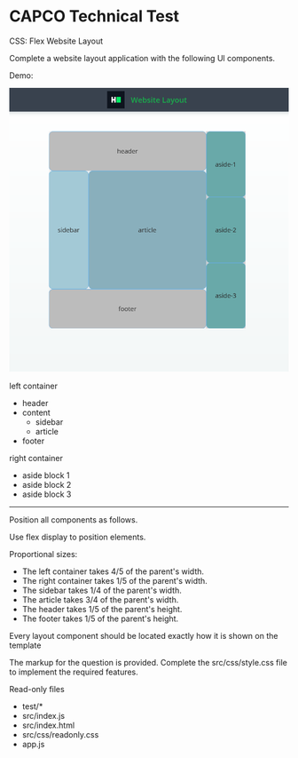 # CAPCO Technical Test

CSS: Flex Website Layout

Complete a website layout application with the following Ul components.

Demo:

![website layout](css.png)

left container

 - header
 - content
	 - sidebar
	 - article
 - footer

right container

 - aside block 1
 - aside block 2
 - aside block 3

----

Position all components as follows.

Use flex display to position elements.

Proportional sizes:

 - The left container takes 4/5 of the parent's width.
 - The right container takes 1/5 of the parent's width.
 - The sidebar takes 1/4 of the parent's width.
 - The article takes 3/4 of the parent's width.
 - The header takes 1/5 of the parent's height.
 - The footer takes 1/5 of the parent's height.

Every layout component should be located exactly how it is shown on the template 

The markup for the question is provided. Complete the src/css/style.css file to implement the required features.

Read-only files

 - test/*
 - src/index.js
 - src/index.html
 - src/css/readonly.css
 - app.js


